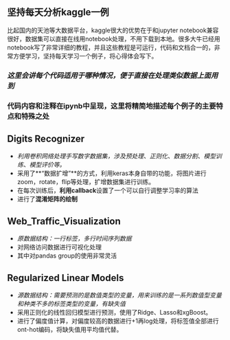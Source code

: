 ## 坚持每天分析kaggle一例
比起国内的天池等大数据平台，kaggle很大的优势在于和jupyter notebook兼容很好，数据集可以直接在线用notebook处理，不用下载到本地。很多大牛已经用notebook写了非常详细的教程，并且这些教程是可运行，代码和文档合一的，非常方便学习，坚持每天学习一个例子，将心得体会写下。
### *这里会讲每个代码适用于哪种情况，便于直接在处理类似数据上面用到*
### 代码内容和注释在ipynb中呈现，这里将精简地描述每个例子的主要特点和特殊之处

## Digits Recognizer
- *利用卷积网络处理手写数字数据集，涉及预处理、正则化、数据分割、模型训练、模型评价等。*
- 采用了**“数据扩增”**的方式，利用keras本身自带的功能，将图片进行zoom，rotate，flip等处理，扩增数据集进行训练。
- 在每次训练后，**利用callback**设置了一个可以自行调整学习率的算法
- 进行了**混淆矩阵的绘制**

## Web_Traffic_Visualization
- *原数据结构：一行标签，多行时间序列数据*
- 对网络访问数据进行可视化处理
- 其中对pandas group的使用非常灵活

## Regularized Linear Models
- *源数据结构：需要预测的是数值类型的变量，用来训练的是一系列数值型变量和种类不多的标签类型的变量，有缺失值*
- 采用正则化的线性回归模型进行预测，使用了Ridge、Lasso和xgBoost。
- 进行了偏度值计算，对偏度较高的数据进行+1再log处理，将标签值全部进行ont-hot编码，将缺失值用平均值代替。

